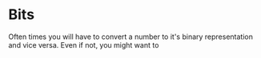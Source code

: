 # Bits

Often times you will have to convert a number to it's binary representation and vice versa. Even if not, you might want to
